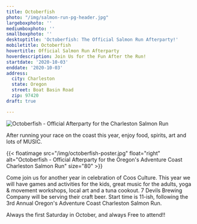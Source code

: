 ```yaml
---
title: Octoberfish
photo: "/img/salmon-run-pg-header.jpg"
largeboxphoto: ''
mediumboxphoto: ''
smallboxphoto: ''
desktoptitle: 'Octoberfish: The Official Salmon Run Afterparty!'
mobiletitle: Octoberfish
hovertitle: Official Salmon Run Afterparty
hoverdescription: Join Us for the Fun After the Run!
startdate: '2020-10-03'
enddate: '2020-10-03'
address:
  city: Charleston
  state: Oregon
  street: Boat Basin Road
  zip: 97420
draft: true

---
```

![Octoberfish - Official Afterparty for the Charleston Salmon Run](/img/octoberfish-695x322.jpg)

After running your race on the coast this year, enjoy food, spirits, art and lots of MUSIC.

{{< floatimage src="/img/octoberfish-poster.jpg" float="right" alt="Octoberfish - Official Afterparty for the Oregon's Adventure Coast Charleston Salmon Run" size="80" >}}

Come join us for another year in celebration of Coos Culture. This year we will have games and activities for the kids, great music for the adults, yoga & movement workshops, local art and a tuna cookout. 7 Devils Brewing Company will be serving their craft beer. Start time is 11-ish, following the 3rd Annual Oregon's Adventure Coast Charleston Salmon Run.

Always the first Saturday in October, and always Free to attend!!